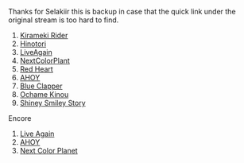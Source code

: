Thanks for Selakiir
this is backup in case that the quick link under the original stream is too hard to find.

1. [Kirameki Rider](https://youtu.be/qTwHCC4stu8?t=384)
2. [Hinotori](https://youtu.be/qTwHCC4stu8?t=887)
3. [LiveAgain](https://youtu.be/qTwHCC4stu8?t=1351)
4. [NextColorPlant](https://youtu.be/qTwHCC4stu8?t=1839)
5. [Red Heart](https://youtu.be/qTwHCC4stu8?t=2232)
6. [AHOY](https://youtu.be/qTwHCC4stu8?t=2600)
7. [Blue Clapper](https://youtu.be/qTwHCC4stu8?t=3165)
8. [Ochame Kinou](https://youtu.be/qTwHCC4stu8?t=3654)
9. [Shiney Smiley Story](https://youtu.be/qTwHCC4stu8?t=3875)

Encore
1. [Live Again](https://youtu.be/qTwHCC4stu8?t=4261)
2. [AHOY](https://youtu.be/qTwHCC4stu8?t=4593)
3. [Next Color Planet](https://youtu.be/qTwHCC4stu8?t=15510)

